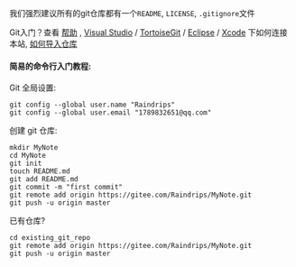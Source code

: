 我们强烈建议所有的git仓库都有一个`README`, `LICENSE`, `.gitignore`文件

Git入门？查看 [帮助](https://gitee.com/oschina/git-osc/wikis/帮助) , [Visual Studio](https://gitee.com/help/articles/4118) / [TortoiseGit](http://my.oschina.net/longxuu/blog/141699) / [Eclipse](https://gitee.com/help/articles/4119) / [Xcode](http://my.oschina.net/zxs/blog/142544) 下如何连接本站, [如何导入仓库](http://www.oschina.net/question/82993_133520)

#### 简易的命令行入门教程:

Git 全局设置:

```shell
git config --global user.name "Raindrips"
git config --global user.email "1789832651@qq.com"
```

创建 git 仓库:

```shell
mkdir MyNote
cd MyNote
git init
touch README.md
git add README.md
git commit -m "first commit"
git remote add origin https://gitee.com/Raindrips/MyNote.git
git push -u origin master
```

已有仓库?

```shell
cd existing_git_repo
git remote add origin https://gitee.com/Raindrips/MyNote.git
git push -u origin master
```